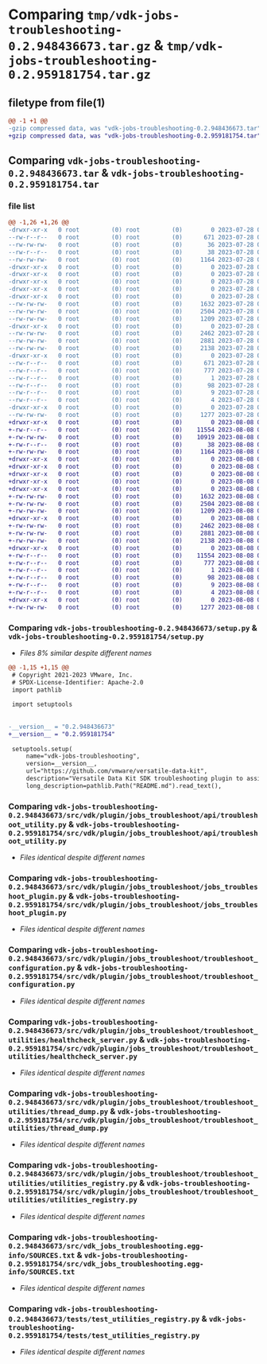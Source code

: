 # Comparing `tmp/vdk-jobs-troubleshooting-0.2.948436673.tar.gz` & `tmp/vdk-jobs-troubleshooting-0.2.959181754.tar.gz`

## filetype from file(1)

```diff
@@ -1 +1 @@
-gzip compressed data, was "vdk-jobs-troubleshooting-0.2.948436673.tar", last modified: Fri Jul 28 09:42:41 2023, max compression
+gzip compressed data, was "vdk-jobs-troubleshooting-0.2.959181754.tar", last modified: Tue Aug  8 09:26:14 2023, max compression
```

## Comparing `vdk-jobs-troubleshooting-0.2.948436673.tar` & `vdk-jobs-troubleshooting-0.2.959181754.tar`

### file list

```diff
@@ -1,26 +1,26 @@
-drwxr-xr-x   0 root         (0) root         (0)        0 2023-07-28 09:42:41.366745 vdk-jobs-troubleshooting-0.2.948436673/
--rw-r--r--   0 root         (0) root         (0)      671 2023-07-28 09:42:41.366745 vdk-jobs-troubleshooting-0.2.948436673/PKG-INFO
--rw-rw-rw-   0 root         (0) root         (0)       36 2023-07-28 09:42:17.000000 vdk-jobs-troubleshooting-0.2.948436673/README.md
--rw-r--r--   0 root         (0) root         (0)       38 2023-07-28 09:42:41.366745 vdk-jobs-troubleshooting-0.2.948436673/setup.cfg
--rw-rw-rw-   0 root         (0) root         (0)     1164 2023-07-28 09:42:26.000000 vdk-jobs-troubleshooting-0.2.948436673/setup.py
-drwxr-xr-x   0 root         (0) root         (0)        0 2023-07-28 09:42:41.362745 vdk-jobs-troubleshooting-0.2.948436673/src/
-drwxr-xr-x   0 root         (0) root         (0)        0 2023-07-28 09:42:41.362745 vdk-jobs-troubleshooting-0.2.948436673/src/vdk/
-drwxr-xr-x   0 root         (0) root         (0)        0 2023-07-28 09:42:41.362745 vdk-jobs-troubleshooting-0.2.948436673/src/vdk/plugin/
-drwxr-xr-x   0 root         (0) root         (0)        0 2023-07-28 09:42:41.362745 vdk-jobs-troubleshooting-0.2.948436673/src/vdk/plugin/jobs_troubleshoot/
-drwxr-xr-x   0 root         (0) root         (0)        0 2023-07-28 09:42:41.362745 vdk-jobs-troubleshooting-0.2.948436673/src/vdk/plugin/jobs_troubleshoot/api/
--rw-rw-rw-   0 root         (0) root         (0)     1632 2023-07-28 09:42:17.000000 vdk-jobs-troubleshooting-0.2.948436673/src/vdk/plugin/jobs_troubleshoot/api/troubleshoot_utility.py
--rw-rw-rw-   0 root         (0) root         (0)     2504 2023-07-28 09:42:17.000000 vdk-jobs-troubleshooting-0.2.948436673/src/vdk/plugin/jobs_troubleshoot/jobs_troubleshoot_plugin.py
--rw-rw-rw-   0 root         (0) root         (0)     1209 2023-07-28 09:42:17.000000 vdk-jobs-troubleshooting-0.2.948436673/src/vdk/plugin/jobs_troubleshoot/troubleshoot_configuration.py
-drwxr-xr-x   0 root         (0) root         (0)        0 2023-07-28 09:42:41.366745 vdk-jobs-troubleshooting-0.2.948436673/src/vdk/plugin/jobs_troubleshoot/troubleshoot_utilities/
--rw-rw-rw-   0 root         (0) root         (0)     2462 2023-07-28 09:42:17.000000 vdk-jobs-troubleshooting-0.2.948436673/src/vdk/plugin/jobs_troubleshoot/troubleshoot_utilities/healthcheck_server.py
--rw-rw-rw-   0 root         (0) root         (0)     2881 2023-07-28 09:42:17.000000 vdk-jobs-troubleshooting-0.2.948436673/src/vdk/plugin/jobs_troubleshoot/troubleshoot_utilities/thread_dump.py
--rw-rw-rw-   0 root         (0) root         (0)     2138 2023-07-28 09:42:17.000000 vdk-jobs-troubleshooting-0.2.948436673/src/vdk/plugin/jobs_troubleshoot/troubleshoot_utilities/utilities_registry.py
-drwxr-xr-x   0 root         (0) root         (0)        0 2023-07-28 09:42:41.366745 vdk-jobs-troubleshooting-0.2.948436673/src/vdk_jobs_troubleshooting.egg-info/
--rw-r--r--   0 root         (0) root         (0)      671 2023-07-28 09:42:41.000000 vdk-jobs-troubleshooting-0.2.948436673/src/vdk_jobs_troubleshooting.egg-info/PKG-INFO
--rw-r--r--   0 root         (0) root         (0)      777 2023-07-28 09:42:41.000000 vdk-jobs-troubleshooting-0.2.948436673/src/vdk_jobs_troubleshooting.egg-info/SOURCES.txt
--rw-r--r--   0 root         (0) root         (0)        1 2023-07-28 09:42:41.000000 vdk-jobs-troubleshooting-0.2.948436673/src/vdk_jobs_troubleshooting.egg-info/dependency_links.txt
--rw-r--r--   0 root         (0) root         (0)       98 2023-07-28 09:42:41.000000 vdk-jobs-troubleshooting-0.2.948436673/src/vdk_jobs_troubleshooting.egg-info/entry_points.txt
--rw-r--r--   0 root         (0) root         (0)        9 2023-07-28 09:42:41.000000 vdk-jobs-troubleshooting-0.2.948436673/src/vdk_jobs_troubleshooting.egg-info/requires.txt
--rw-r--r--   0 root         (0) root         (0)        4 2023-07-28 09:42:41.000000 vdk-jobs-troubleshooting-0.2.948436673/src/vdk_jobs_troubleshooting.egg-info/top_level.txt
-drwxr-xr-x   0 root         (0) root         (0)        0 2023-07-28 09:42:41.366745 vdk-jobs-troubleshooting-0.2.948436673/tests/
--rw-rw-rw-   0 root         (0) root         (0)     1277 2023-07-28 09:42:17.000000 vdk-jobs-troubleshooting-0.2.948436673/tests/test_utilities_registry.py
+drwxr-xr-x   0 root         (0) root         (0)        0 2023-08-08 09:26:14.657891 vdk-jobs-troubleshooting-0.2.959181754/
+-rw-r--r--   0 root         (0) root         (0)    11554 2023-08-08 09:26:14.657891 vdk-jobs-troubleshooting-0.2.959181754/PKG-INFO
+-rw-rw-rw-   0 root         (0) root         (0)    10919 2023-08-08 09:25:58.000000 vdk-jobs-troubleshooting-0.2.959181754/README.md
+-rw-r--r--   0 root         (0) root         (0)       38 2023-08-08 09:26:14.657891 vdk-jobs-troubleshooting-0.2.959181754/setup.cfg
+-rw-rw-rw-   0 root         (0) root         (0)     1164 2023-08-08 09:26:03.000000 vdk-jobs-troubleshooting-0.2.959181754/setup.py
+drwxr-xr-x   0 root         (0) root         (0)        0 2023-08-08 09:26:14.653891 vdk-jobs-troubleshooting-0.2.959181754/src/
+drwxr-xr-x   0 root         (0) root         (0)        0 2023-08-08 09:26:14.653891 vdk-jobs-troubleshooting-0.2.959181754/src/vdk/
+drwxr-xr-x   0 root         (0) root         (0)        0 2023-08-08 09:26:14.653891 vdk-jobs-troubleshooting-0.2.959181754/src/vdk/plugin/
+drwxr-xr-x   0 root         (0) root         (0)        0 2023-08-08 09:26:14.653891 vdk-jobs-troubleshooting-0.2.959181754/src/vdk/plugin/jobs_troubleshoot/
+drwxr-xr-x   0 root         (0) root         (0)        0 2023-08-08 09:26:14.653891 vdk-jobs-troubleshooting-0.2.959181754/src/vdk/plugin/jobs_troubleshoot/api/
+-rw-rw-rw-   0 root         (0) root         (0)     1632 2023-08-08 09:25:58.000000 vdk-jobs-troubleshooting-0.2.959181754/src/vdk/plugin/jobs_troubleshoot/api/troubleshoot_utility.py
+-rw-rw-rw-   0 root         (0) root         (0)     2504 2023-08-08 09:25:58.000000 vdk-jobs-troubleshooting-0.2.959181754/src/vdk/plugin/jobs_troubleshoot/jobs_troubleshoot_plugin.py
+-rw-rw-rw-   0 root         (0) root         (0)     1209 2023-08-08 09:25:58.000000 vdk-jobs-troubleshooting-0.2.959181754/src/vdk/plugin/jobs_troubleshoot/troubleshoot_configuration.py
+drwxr-xr-x   0 root         (0) root         (0)        0 2023-08-08 09:26:14.653891 vdk-jobs-troubleshooting-0.2.959181754/src/vdk/plugin/jobs_troubleshoot/troubleshoot_utilities/
+-rw-rw-rw-   0 root         (0) root         (0)     2462 2023-08-08 09:25:58.000000 vdk-jobs-troubleshooting-0.2.959181754/src/vdk/plugin/jobs_troubleshoot/troubleshoot_utilities/healthcheck_server.py
+-rw-rw-rw-   0 root         (0) root         (0)     2881 2023-08-08 09:25:58.000000 vdk-jobs-troubleshooting-0.2.959181754/src/vdk/plugin/jobs_troubleshoot/troubleshoot_utilities/thread_dump.py
+-rw-rw-rw-   0 root         (0) root         (0)     2138 2023-08-08 09:25:58.000000 vdk-jobs-troubleshooting-0.2.959181754/src/vdk/plugin/jobs_troubleshoot/troubleshoot_utilities/utilities_registry.py
+drwxr-xr-x   0 root         (0) root         (0)        0 2023-08-08 09:26:14.657891 vdk-jobs-troubleshooting-0.2.959181754/src/vdk_jobs_troubleshooting.egg-info/
+-rw-r--r--   0 root         (0) root         (0)    11554 2023-08-08 09:26:14.000000 vdk-jobs-troubleshooting-0.2.959181754/src/vdk_jobs_troubleshooting.egg-info/PKG-INFO
+-rw-r--r--   0 root         (0) root         (0)      777 2023-08-08 09:26:14.000000 vdk-jobs-troubleshooting-0.2.959181754/src/vdk_jobs_troubleshooting.egg-info/SOURCES.txt
+-rw-r--r--   0 root         (0) root         (0)        1 2023-08-08 09:26:14.000000 vdk-jobs-troubleshooting-0.2.959181754/src/vdk_jobs_troubleshooting.egg-info/dependency_links.txt
+-rw-r--r--   0 root         (0) root         (0)       98 2023-08-08 09:26:14.000000 vdk-jobs-troubleshooting-0.2.959181754/src/vdk_jobs_troubleshooting.egg-info/entry_points.txt
+-rw-r--r--   0 root         (0) root         (0)        9 2023-08-08 09:26:14.000000 vdk-jobs-troubleshooting-0.2.959181754/src/vdk_jobs_troubleshooting.egg-info/requires.txt
+-rw-r--r--   0 root         (0) root         (0)        4 2023-08-08 09:26:14.000000 vdk-jobs-troubleshooting-0.2.959181754/src/vdk_jobs_troubleshooting.egg-info/top_level.txt
+drwxr-xr-x   0 root         (0) root         (0)        0 2023-08-08 09:26:14.657891 vdk-jobs-troubleshooting-0.2.959181754/tests/
+-rw-rw-rw-   0 root         (0) root         (0)     1277 2023-08-08 09:25:58.000000 vdk-jobs-troubleshooting-0.2.959181754/tests/test_utilities_registry.py
```

### Comparing `vdk-jobs-troubleshooting-0.2.948436673/setup.py` & `vdk-jobs-troubleshooting-0.2.959181754/setup.py`

 * *Files 8% similar despite different names*

```diff
@@ -1,15 +1,15 @@
 # Copyright 2021-2023 VMware, Inc.
 # SPDX-License-Identifier: Apache-2.0
 import pathlib
 
 import setuptools
 
 
-__version__ = "0.2.948436673"
+__version__ = "0.2.959181754"
 
 setuptools.setup(
     name="vdk-jobs-troubleshooting",
     version=__version__,
     url="https://github.com/vmware/versatile-data-kit",
     description="Versatile Data Kit SDK troubleshooting plugin to assist in troubleshooting deployed data jobs.",
     long_description=pathlib.Path("README.md").read_text(),
```

### Comparing `vdk-jobs-troubleshooting-0.2.948436673/src/vdk/plugin/jobs_troubleshoot/api/troubleshoot_utility.py` & `vdk-jobs-troubleshooting-0.2.959181754/src/vdk/plugin/jobs_troubleshoot/api/troubleshoot_utility.py`

 * *Files identical despite different names*

### Comparing `vdk-jobs-troubleshooting-0.2.948436673/src/vdk/plugin/jobs_troubleshoot/jobs_troubleshoot_plugin.py` & `vdk-jobs-troubleshooting-0.2.959181754/src/vdk/plugin/jobs_troubleshoot/jobs_troubleshoot_plugin.py`

 * *Files identical despite different names*

### Comparing `vdk-jobs-troubleshooting-0.2.948436673/src/vdk/plugin/jobs_troubleshoot/troubleshoot_configuration.py` & `vdk-jobs-troubleshooting-0.2.959181754/src/vdk/plugin/jobs_troubleshoot/troubleshoot_configuration.py`

 * *Files identical despite different names*

### Comparing `vdk-jobs-troubleshooting-0.2.948436673/src/vdk/plugin/jobs_troubleshoot/troubleshoot_utilities/healthcheck_server.py` & `vdk-jobs-troubleshooting-0.2.959181754/src/vdk/plugin/jobs_troubleshoot/troubleshoot_utilities/healthcheck_server.py`

 * *Files identical despite different names*

### Comparing `vdk-jobs-troubleshooting-0.2.948436673/src/vdk/plugin/jobs_troubleshoot/troubleshoot_utilities/thread_dump.py` & `vdk-jobs-troubleshooting-0.2.959181754/src/vdk/plugin/jobs_troubleshoot/troubleshoot_utilities/thread_dump.py`

 * *Files identical despite different names*

### Comparing `vdk-jobs-troubleshooting-0.2.948436673/src/vdk/plugin/jobs_troubleshoot/troubleshoot_utilities/utilities_registry.py` & `vdk-jobs-troubleshooting-0.2.959181754/src/vdk/plugin/jobs_troubleshoot/troubleshoot_utilities/utilities_registry.py`

 * *Files identical despite different names*

### Comparing `vdk-jobs-troubleshooting-0.2.948436673/src/vdk_jobs_troubleshooting.egg-info/SOURCES.txt` & `vdk-jobs-troubleshooting-0.2.959181754/src/vdk_jobs_troubleshooting.egg-info/SOURCES.txt`

 * *Files identical despite different names*

### Comparing `vdk-jobs-troubleshooting-0.2.948436673/tests/test_utilities_registry.py` & `vdk-jobs-troubleshooting-0.2.959181754/tests/test_utilities_registry.py`

 * *Files identical despite different names*

